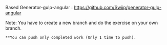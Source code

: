 Based
Generator-gulp-angular : https://github.com/Swiip/generator-gulp-angular


Note:
    You have to create a new branch and do the exercise on your own branch.
    
    **You can push only completed work (Only 1 time to push).